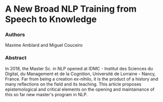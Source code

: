 # A New Broad NLP Training from Speech to Knowledge

### Authors

Maxime Amblard and Miguel Couceiro


### Abstract

In 2018, the Master Sc. in NLP opened at IDMC - Institut des Sciences du Digital, du Management et de la Cognition, Université de Lorraine - Nancy, France. Far from being a creation ex-nihilo, it is the product of a history and many reflections on the field and its teaching. This article proposes epistemological and critical elements on the opening and maintainance of this so far new master's program in NLP.

